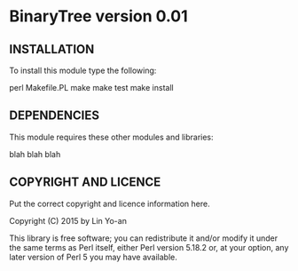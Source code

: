 BinaryTree version 0.01
=======================

## INSTALLATION

To install this module type the following:

   perl Makefile.PL
   make
   make test
   make install

## DEPENDENCIES

This module requires these other modules and libraries:

  blah blah blah

## COPYRIGHT AND LICENCE

Put the correct copyright and licence information here.

Copyright (C) 2015 by Lin Yo-an

This library is free software; you can redistribute it and/or modify
it under the same terms as Perl itself, either Perl version 5.18.2 or,
at your option, any later version of Perl 5 you may have available.


